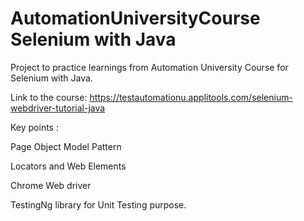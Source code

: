 # AutomationUniversityCourse  Selenium with Java
Project to practice learnings from Automation University Course for Selenium with Java. 

Link to the course: https://testautomationu.applitools.com/selenium-webdriver-tutorial-java

Key points :   

Page Object Model Pattern    

Locators and Web Elements   

Chrome Web driver    

TestingNg library for Unit Testing purpose.

